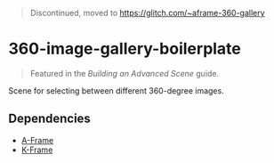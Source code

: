 > Discontinued, moved to https://glitch.com/~aframe-360-gallery

# 360-image-gallery-boilerplate

> Featured in the *Building an Advanced Scene* guide.

Scene for selecting between different 360-degree images.

## Dependencies

- [A-Frame](https://github.com/aframevr/aframe)
- [K-Frame](https://github.com/ngokevin/k-frame)
